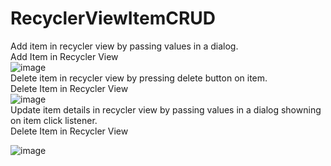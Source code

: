 # RecyclerViewItemCRUD
Add item in recycler view by passing values in a dialog.
</br>
<bold>Add Item in Recycler View</bold>
</br>
![image](https://user-images.githubusercontent.com/99603170/209432985-2d840145-544d-45cf-9733-a3ff918750ad.png)
</br>
Delete item in recycler view by pressing delete button on item.
</br>
<bold>Delete Item in Recycler View</bold>
</br>
![image](https://user-images.githubusercontent.com/99603170/209433018-3ac65dee-c347-4cca-b942-9b7ee07660b8.png)
</br>Update item details in recycler view by passing values in a dialog showning on item click listener.
</br>
<bold>Delete Item in Recycler View</bold>
</br>

![image](https://user-images.githubusercontent.com/99603170/209433018-3ac65dee-c347-4cca-b942-9b7ee07660b8.png)
</br>
